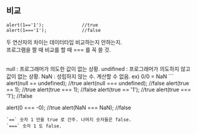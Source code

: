 ## 비교
```
alert(1=='1');              //true
alert(1==='1');             //false
```

두 연산자의 차이는 데이터타입 비교하는지 안하는지.  
프로그램을 짤 때 비교를 할 때 === 를 꼭 쓸 것.  

<br>
null : 프로그래머가 의도한 값이 없는 상황.  
undifined : 프로그래머가 의도하지 않고 값이 없는 상황.  
NaN : 성립하지 않는 수. 계산할 수 없음. ex) 0/0 = NaN  
```
alert(null == undefined);       //true
alert(null === undefined);      //false
alert(true == 1);               //true
alert(true === 1);              //false
alert(true == '1');             //true
alert(true === '1');            //false

alert(0 === -0);                //true
alert(NaN === NaN);             //false
```
`==` 숫자 1 만을 true 로 간주. 나머지 숫자들은 false.  
`===` 숫자 1 도 false.  
